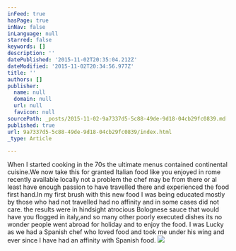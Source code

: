 ```yaml
---
inFeed: true
hasPage: true
inNav: false
inLanguage: null
starred: false
keywords: []
description: ''
datePublished: '2015-11-02T20:35:04.212Z'
dateModified: '2015-11-02T20:34:56.977Z'
title: ''
authors: []
publisher:
  name: null
  domain: null
  url: null
  favicon: null
sourcePath: _posts/2015-11-02-9a7337d5-5c88-49de-9d18-04cb29fc0839.md
published: true
url: 9a7337d5-5c88-49de-9d18-04cb29fc0839/index.html
_type: Article

---
```

When I started cooking in the 70s the ultimate menus contained continental cuisine.We now take this for granted Italian food like you enjoyed in rome recently available locally not a problem the chef may be from there or al least have enough passion to have travelled there and experienced the food first hand.In my first brush with this new food I was being educated mostly by those who had not travelled had no affinity and in some cases did not care.
the results were in hindsight atrocious Bolognese sauce that would have you flogged in italy,and so many other poorly executed dishes its no wonder people went abroad for holiday and to enjoy the food.
I was Lucky as we had a Spanish chef who loved food and took me under his wing and ever since I have had an affinity with Spanish food.
![](https://the-grid-user-content.s3-us-west-2.amazonaws.com/6bcbb33b-8e1b-4f8d-8135-2f4d4535515c.jpg)